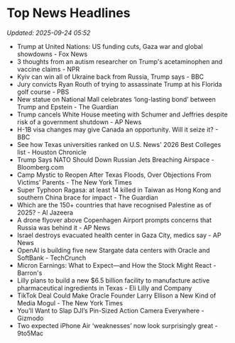 # Top News Headlines

_Updated: 2025-09-24 05:52_

- Trump at United Nations: US funding cuts, Gaza war and global showdowns - Fox News
- 3 thoughts from an autism researcher on Trump's acetaminophen and vaccine claims - NPR
- Kyiv can win all of Ukraine back from Russia, Trump says - BBC
- Jury convicts Ryan Routh of trying to assassinate Trump at his Florida golf course - PBS
- New statue on National Mall celebrates ‘long-lasting bond’ between Trump and Epstein - The Guardian
- Trump cancels White House meeting with Schumer and Jeffries despite risk of a government shutdown - AP News
- H-1B visa changes may give Canada an opportunity. Will it seize it? - BBC
- See how Texas universities ranked on U.S. News' 2026 Best Colleges list - Houston Chronicle
- Trump Says NATO Should Down Russian Jets Breaching Airspace - Bloomberg.com
- Camp Mystic to Reopen After Texas Floods, Over Objections From Victims’ Parents - The New York Times
- Super Typhoon Ragasa: at least 14 killed in Taiwan as Hong Kong and southern China brace for impact - The Guardian
- Which are the 150+ countries that have recognised Palestine as of 2025? - Al Jazeera
- A drone flyover above Copenhagen Airport prompts concerns that Russia was behind it - AP News
- Israel destroys evacuated health center in Gaza City, medics say - AP News
- OpenAI is building five new Stargate data centers with Oracle and SoftBank - TechCrunch
- Micron Earnings: What to Expect—and How the Stock Might React - Barron's
- Lilly plans to build a new $6.5 billion facility to manufacture active pharmaceutical ingredients in Texas - Eli Lilly and Company
- TikTok Deal Could Make Oracle Founder Larry Ellison a New Kind of Media Mogul - The New York Times
- You’ll Want to Slap DJI’s Pin-Sized Action Camera Everywhere - Gizmodo
- Two expected iPhone Air ‘weaknesses’ now look surprisingly great - 9to5Mac